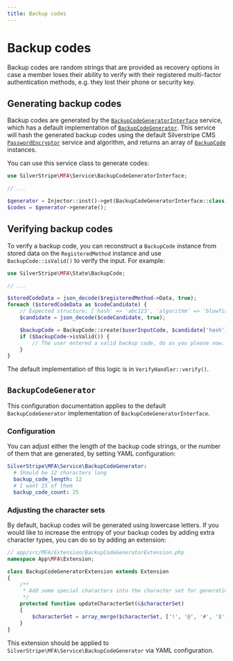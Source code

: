 ```yaml
---
title: Backup codes
---
```


# Backup codes

Backup codes are random strings that are provided as recovery options in case a member loses their ability to
verify with their registered multi-factor authentication methods, e.g. they lost their phone or security key.

## Generating backup codes

Backup codes are generated by the [`BackupCodeGeneratorInterface`](api:SilverStripe\MFA\Service\BackupCodeGeneratorInterface) service, which has a default implementation of
[`BackupCodeGenerator`](api:SilverStripe\MFA\Service\BackupCodeGenerator). This service will hash the generated backup codes using the
default Silverstripe CMS [`PasswordEncryptor`](api:SilverStripe\Security\PasswordEncryptor) service and algorithm, and returns an array of
[`BackupCode`](api:SilverStripe\MFA\State\BackupCode) instances.

You can use this service class to generate codes:

```php
use SilverStripe\MFA\Service\BackupCodeGeneratorInterface;

// ...

$generator = Injector::inst()->get(BackupCodeGeneratorInterface::class);
$codes = $generator->generate();
```

## Verifying backup codes

To verify a backup code, you can reconstruct a `BackupCode` instance from stored data on the `RegisteredMethod`
instance and use `BackupCode::isValid()` to verify the input. For example:

```php
use SilverStripe\MFA\State\BackupCode;

// ...

$storedCodeData = json_decode($registeredMethod->Data, true);
foreach ($storedCodeData as $codeCandidate) {
    // Expected structure: ['hash' => 'abc123', 'algorithm' => 'blowfish', 'salt' => 'bae']
    $candidate = json_decode($codeCandidate, true);

    $backupCode = BackupCode::create($userInputCode, $candidate['hash'], $candidate['algorithm'], $candidate['salt']);
    if ($backupCode->isValid()) {
        // The user entered a valid backup code, do as you please now.
    }
}
```

The default implementation of this logic is in `VerifyHandler::verify()`.

## `BackupCodeGenerator`

This configuration documentation applies to the default `BackupCodeGenerator` implementation of
`BackupCodeGeneratorInterface`.

### Configuration

You can adjust either the length of the backup code strings, or the number of them that are generated, by setting
YAML configuration:

```yml
SilverStripe\MFA\Service\BackupCodeGenerator:
  # Should be 12 characters long
  backup_code_length: 12
  # I want 25 of them
  backup_code_count: 25
```

### Adjusting the character sets

By default, backup codes will be generated using lowercase letters. If you would like to increase
the entropy of your backup codes by adding extra character types, you can do so by adding an extension:

```php
// app/src/MFA/Extension/BackupCodeGeneratorExtension.php
namespace App\MFA\Extension;

class BackupCodeGeneratorExtension extends Extension
{
    /**
     * Add some special characters into the character set for generating backup codes
     */
    protected function updateCharacterSet(&$characterSet)
    {
        $characterSet = array_merge($characterSet, ['!', '@', '#', '$', '%', '^']);
    }
}
```

This extension should be applied to `SilverStripe\MFA\Service\BackupCodeGenerator` via YAML configuration.
